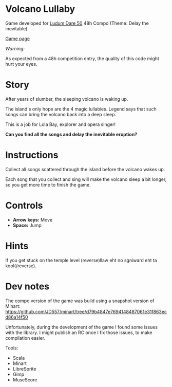 Volcano Lullaby
===============

Game developed for [Ludum Dare 50](https://ldjam.com/events/ludum-dare/47) 48h Compo (Theme: Delay the inevitable)

[Game page](https://ldjam.com/events/ludum-dare/50/vocano-lullaby)

*Warning:*

As expected from a 48h competition entry, the quality of this code might hurt your eyes.

# Story

After years of slumber, the sleeping volcano is waking up.

The island's only hope are the 4 magic lullabies. Legend says that such songs can bring the volcano back into a deep sleep.

This is a job for Lola Bay, explorer and opera singer!

**Can you find all the songs and delay the inevitable eruption?**

# Instructions

Collect all songs scattered through the island before the volcano wakes up.

Each song that you collect and sing will make the volcano sleep a bit longer, so you get more time to finish the game.

# Controls

- **Arrow keys:** Move
- **Space:** Jump

# Hints

If you get stuck on the temple level (reverse)llaw eht no sgniward eht ta kool(/reverse).

# Dev notes

The compo version of the game was build using a snapshot version of Minart: https://github.com/JD557/minart/tree/d79b4847e7694148487061e31f863ecd86a14f50

Unfortunately, during the development of the game I found some issues with the library.
I might publish an RC once I fix those issues, to make compilation easier.

Tools:
 - Scala
 - Minart
 - LibreSprite
 - Gimp
 - MuseScore
